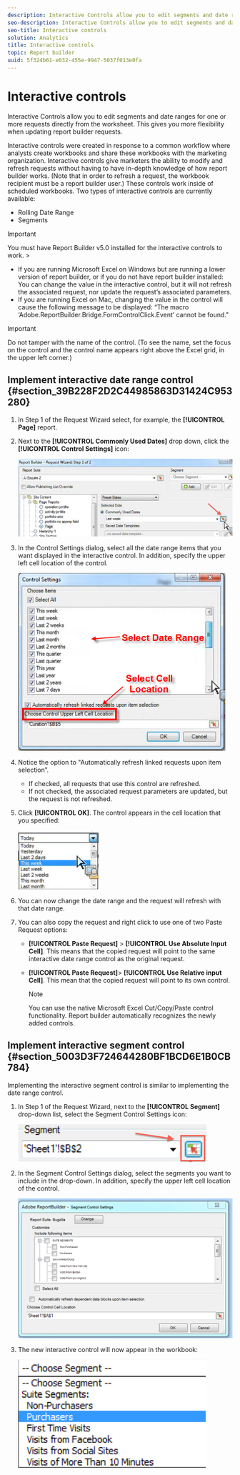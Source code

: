 ```yaml
---
description: Interactive Controls allow you to edit segments and date ranges for one or more requests directly from the worksheet. This gives you more flexibility when updating report builder requests.
seo-description: Interactive Controls allow you to edit segments and date ranges for one or more requests directly from the worksheet. This gives you more flexibility when updating report builder requests.
seo-title: Interactive controls
solution: Analytics
title: Interactive controls
topic: Report builder
uuid: 5f324b61-e032-455e-9947-5037f013e0fa
---
```


# Interactive controls

Interactive Controls allow you to edit segments and date ranges for one or more requests directly from the worksheet. This gives you more flexibility when updating report builder requests.

Interactive controls were created in response to a common workflow where analysts create workbooks and share these workbooks with the marketing organization. Interactive controls give marketers the ability to modify and refresh requests without having to have in-depth knowledge of how report builder works. (Note that in order to refresh a request, the workbook recipient must be a report builder user.) These controls work inside of scheduled workbooks. Two types of interactive controls are currently available:

* Rolling Date Range 
* Segments

>[!IMPORTANT]
>
>You must have Report Builder v5.0 installed for the interactive controls to work. >
>* If you are running Microsoft Excel on Windows but are running a lower version of report builder, or if you do not have report builder installed: You can change the value in the interactive control, but it will not refresh the associated request, nor update the request’s associated parameters. 
>* If you are running Excel on Mac, changing the value in the control will cause the following message to be displayed: “The macro ‘Adobe.ReportBuilder.Bridge.FormControlClick.Event’ cannot be found." 
>

>[!IMPORTANT]
>
>Do not tamper with the name of the control. (To see the name, set the focus on the control and the control name appears right above the Excel grid, in the upper left corner.)

## Implement interactive date range control {#section_39B228F2D2C44985863D31424C953280}

1. In Step 1 of the Request Wizard select, for example, the **[!UICONTROL Page]** report. 
1. Next to the **[!UICONTROL Commonly Used Dates]** drop down, click the **[!UICONTROL Control Settings]** icon:

   ![](assets/date_range_control.png)

1. In the Control Settings dialog, select all the date range items that you want displayed in the interactive control. In addition, specify the upper left cell location of the control.

   ![](assets/control_settings.png)

1. Notice the option to "Automatically refresh linked requests upon item selection”.

    * If checked, all requests that use this control are refreshed. 
    * If not checked, the associated request parameters are updated, but the request is not refreshed.

1. Click **[!UICONTROL OK]**. The control appears in the cell location that you specified:

   ![](assets/date_range_control_interactive.png)

1. You can now change the date range and the request will refresh with that date range. 
1. You can also copy the request and right click to use one of two Paste Request options:

    * **[!UICONTROL Paste Request]** > **[!UICONTROL Use Absolute Input Cell]**. This means that the copied request will point to the same interactive date range control as the original request. 
    
    * **[!UICONTROL Paste Request]**> **[!UICONTROL Use Relative input Cell]**. This mean that the copied request will point to its own control.     
    
      >[!NOTE]
      >
      >You can use the native Microsoft Excel Cut/Copy/Paste control functionality. Report builder automatically recognizes the newly added controls.

## Implement interactive segment control {#section_5003D3F724644280BF1BCD6E1B0CB784}

Implementing the interactive segment control is similar to implementing the date range control.

1. In Step 1 of the Request Wizard, next to the **[!UICONTROL Segment]** drop-down list, select the Segment Control Settings icon:

   ![](assets/segment_interactive_1.png)

1. In the Segment Control Settings dialog, select the segments you want to include in the drop-down. In addition, specify the upper left cell location of the control.

   ![](assets/segment_drop_down_properties.png)

1. The new interactive control will now appear in the workbook:

   ![](assets/segment_interactive_3.png)

